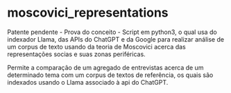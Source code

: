 # moscovici_representations
Patente pendente - Prova do conceito - Script em python3, o qual usa do indexador Llama, das APIs do ChatGPT e da Google para realizar análise de um corpus de texto usando da teoria de Moscovici acerca das representações socias e suas zonas periféricas.

Permite a comparação de um agregado de entrevistas acerca de um determinado tema com um corpus de textos de referência, os quais são indexados usando o Llama associado à api do ChatGPT.
